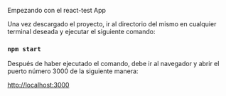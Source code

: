 
Empezando con el react-test App

Una vez descargado el proyecto, ir al directorio del mismo 
en cualquier terminal deseada y ejecutar el siguiente comando:

### `npm start`

Después de haber ejecutado el comando, debe ir al navegador
y abrir el puerto número 3000 de la siguiente manera:

[http://localhost:3000](http://localhost:3000)










